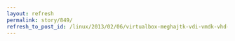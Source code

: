 ```yaml
---
layout: refresh
permalink: story/849/
refresh_to_post_id: /linux/2013/02/06/virtualbox-meghajtk-vdi-vmdk-vhd-stb-direkt-elrse
---
```

